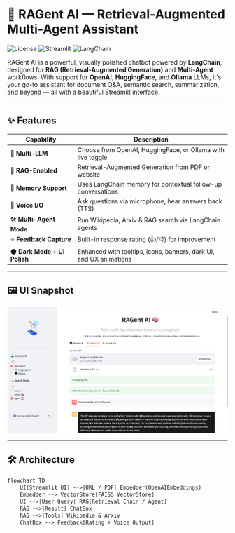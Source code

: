 # 🤖 RAGent AI — Retrieval-Augmented Multi-Agent Assistant

![License](https://img.shields.io/badge/license-MIT-blue)
![Streamlit](https://img.shields.io/badge/built%20with-Streamlit-ff4b4b)
![LangChain](https://img.shields.io/badge/langchain-powered-yellow)

RAGent AI is a powerful, visually polished chatbot powered by **LangChain**, designed for **RAG (Retrieval-Augmented Generation)** and **Multi-Agent** workflows. With support for **OpenAI**, **HuggingFace**, and **Ollama** LLMs, it's your go-to assistant for document Q&A, semantic search, summarization, and beyond — all with a beautiful Streamlit interface.

---

## ✨ Features

| Capability                  | Description                                                                 |
|----------------------------|-----------------------------------------------------------------------------|
| 🧠 **Multi-LLM**            | Choose from OpenAI, HuggingFace, or Ollama with live toggle                 |
| 📎 **RAG-Enabled**          | Retrieval-Augmented Generation from PDF or website                         |
| 🧠 **Memory Support**       | Uses LangChain memory for contextual follow-up conversations               |
| 🎤 **Voice I/O**            | Ask questions via microphone, hear answers back (TTS)                      |
| 🛠️ **Multi-Agent Mode**     | Run Wikipedia, Arxiv & RAG search via LangChain agents                     |
| ⭐ **Feedback Capture**      | Built-in response rating (👍/👎) for improvement                            |
| 🌑 **Dark Mode + UI Polish**| Enhanced with tooltips, icons, banners, dark UI, and UX animations         |

---

## 🖼️ UI Snapshot

![UI](UI.png) <!-- Add screenshot in /docs or change path -->

---

## 🛠️ Architecture

```mermaid
flowchart TD
    UI[Streamlit UI] -->|URL / PDF| Embedder(OpenAIEmbeddings)
    Embedder --> VectorStore[FAISS VectorStore]
    UI -->|User Query| RAG[Retrieval Chain / Agent]
    RAG -->|Result| ChatBox
    RAG -->|Tools| Wikipedia & Arxiv
    ChatBox --> Feedback[Rating + Voice Output]
